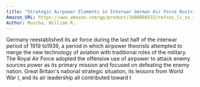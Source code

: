 ```yaml
---
title: "Strategic Airpower Elements in Interwar German Air Force Doctrine"
Amazon_URL: https://www.amazon.com/gp/product/1608880532/ref=as_li_ss_tl?ie=UTF8&linkCode=ll1&tag=internetbo00a-20
Author: Muscha, William R.
---
```

Germany reestablished its air force during the last half of the interwar period of 1919 to1939, a period in which airpower theorists attempted to merge the new technology of aviation with traditional roles of the military. The Royal Air Force adopted the offensive use of airpower to attack enemy sources power as its primary mission and focused on defeating the enemy nation. Great Britain's national strategic situation, its lessons from World War I, and its air leadership all contributed toward t